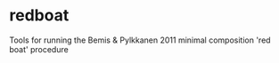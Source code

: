 # redboat
Tools for running the Bemis &amp; Pylkkanen 2011 minimal composition 'red boat' procedure  
